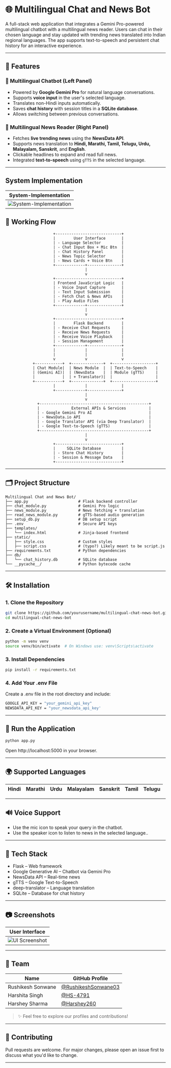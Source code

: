 # 🌐 Multilingual Chat and News Bot

A full-stack web application that integrates a Gemini Pro-powered multilingual chatbot with a multilingual news reader. Users can chat in their chosen language and stay updated with trending news translated into Indian regional languages. The app supports text-to-speech and persistent chat history for an interactive experience.

---

## 🚀 Features

### 🤖 Multilingual Chatbot (Left Panel)
- Powered by **Google Gemini Pro** for natural language conversations.
- Supports **voice input** in the user's selected language.
- Translates non-Hindi inputs automatically.
- Saves **chat history** with session titles in a **SQLite database**.
- Allows switching between previous conversations.

### 📰 Multilingual News Reader (Right Panel)
- Fetches **live trending news** using the **NewsData API**.
- Supports news translation to **Hindi, Marathi, Tamil, Telugu, Urdu, Malayalam, Sanskrit**, and **English**.
- Clickable headlines to expand and read full news.
- Integrated **text-to-speech** using `gTTS` in the selected language.

---

## System Implementation

| System-Implementation | 
|-----------------------------|
| ![System-Implementation](assets\images\System-Implementation.jpg) |



## 🔄 Working Flow


```text
                     +-----------------------------+
                     |        User Interface       |
                     | - Language Selector         |
                     | - Chat Input Box + Mic Btn  |
                     | - Chat History Panel        |
                     | - News Topic Selector       |
                     | - News Cards + Voice Btn    |
                     +-------------+---------------+
                                   |
                                   v
                     +-----------------------------+
                     | Frontend JavaScript Logic   |
                     | - Voice Input Capture       |
                     | - Text Input Submission     |
                     | - Fetch Chat & News APIs    |
                     | - Play Audio Files          |
                     +-------------+---------------+
                                   |
                                   v
                     +-----------------------------+
                     |        Flask Backend        |
                     | - Receive Chat Requests     |
                     | - Receive News Requests     |
                     | - Receive Voice Playback    |
                     | - Session Management        | 
                     +-------------+---------------+
                     |             |               |
                     |             |               |
                     v             v               v
            +------------+  +--------------+  +-------------------+
            | Chat Module|  | News Module  |  | Text-to-Speech    |
            | (Gemini AI)|  | (NewsData    |  | Module (gTTS)     |
            |            |  | + Translator)|  |                   |
            +------------+  +--------------+  +-------------------+
                     |             |               |
                     +-------------+---------------+
                                   |
                                   v 
              +------------------------------------------------+
              |              External APIs & Services          |
              | - Google Gemini Pro AI                         |
              | - NewsData.io API                              |
              | - Google Translator API (via Deep Translator)  |
              | - Google Text-to-Speech (gTTS)                 |
              +------------------------------------------------+
                                   |
                                   v
                     +-----------------------------+
                     |     SQLite Database         |
                     | - Store Chat History        |
                     | - Session & Message Data    |
                     +-----------------------------+
```

---

## 🗂️ Project Structure

```text
Multilingual Chat and News Bot/
├── app.py                      # Flask backend controller
├── chat_module.py              # Gemini Pro logic
├── news_module.py              # News fetching + translation
├── read_news_module.py         # gTTS-based audio generation
├── setup_db.py                 # DB setup script
├── .env                        # Secure API keys
├── templates/
│   └── index.html              # Jinja-based frontend
├── static/
│   ├── style.css               # Custom styles
│   ├── script.css              # (typo?) Likely meant to be script.js
├── requirements.txt            # Python dependencies
├── db/
│   └── chat_history.db         # SQLite database
└── __pycache__/                # Python bytecode cache
```

---

## 🛠️ Installation

### 1. Clone the Repository

```bash
git clone https://github.com/yourusername/multilingual-chat-news-bot.git
cd multilingual-chat-news-bot
```

### 2. Create a Virtual Environment (Optional)
```bash
python -m venv venv
source venv/bin/activate  # On Windows use: venv\Scripts\activate
```

### 3. Install Dependencies
```bash
pip install -r requirements.txt
```

### 4. Add Your .env File
Create a .env file in the root directory and include:
```bash
GOOGLE_API_KEY = "your_gemini_api_key"
NEWSDATA_API_KEY = "your_newsdata_api_key'
```

---

## 🧪 Run the Application
```bash
python app.py
```
Open http://localhost:5000 in your browser.

---

## 🌍 Supported Languages

|  Hindi   | Marathi |  Urdu   | Malayalam | Sanskrit | Tamil  | Telugu    |
| -------- | ------- | -------- | ------- | -------- | ------- | -------- |

---

## 🔊 Voice Support
- Use the mic icon to speak your query in the chatbot.
- Use the speaker icon to listen to news in the selected language..

---

## 🧠 Tech Stack
- Flask – Web framework
- Google Generative AI – Chatbot via Gemini Pro
- NewsData API – Real-time news
- gTTS – Google Text-to-Speech
- deep-translator – Language translation
- SQLite – Database for chat history

---

## 📷 Screenshots

| User Interface | 
|-----------------------------|
| ![UI Screenshot](assets\images\UI.jpg) |

---

## 👥 Team

| Name               | GitHub Profile                               |
|--------------------|-----------------------------------------------|
| Rushikesh Sonwane    | [@RushikeshSonwane03](https://github.com/RushikeshSonwane03/) |
| Harshita Singh      | [@HS-4791](https://github.com/HS-4791)        |
| Harshey Sharma     | [@Harshey260](https://github.com/Harshey260)        |

> ✨ Feel free to explore our profiles and contributions!

---

## 🤝 Contributing
Pull requests are welcome. For major changes, please open an issue first to discuss what you'd like to change.

---
